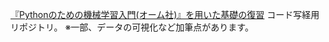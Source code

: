 [『Pythonのための機械学習入門(オーム社)』を用いた基礎の復習](http://shop.ohmsha.co.jp/shopdetail/000000004794/)
コード写経用リポジトリ。
※一部、データの可視化など加筆点があります。
